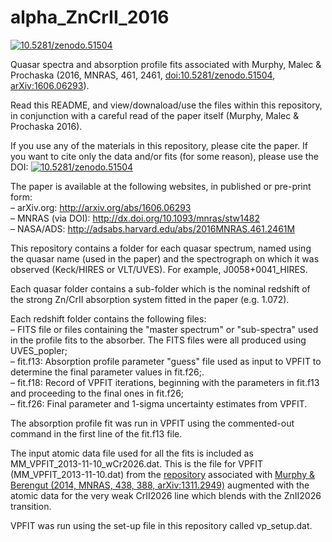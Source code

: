 # alpha_ZnCrII_2016
<a href="https://zenodo.org/badge/latestdoi/20001/MTMurphy77/alpha_ZnCrII_2016"><img src="https://zenodo.org/badge/20001/MTMurphy77/alpha_ZnCrII_2016.svg" alt="10.5281/zenodo.51504"></a>

Quasar spectra and absorption profile fits associated with Murphy, Malec &amp; Prochaska (2016, MNRAS, 461, 2461, <a href="http://dx.doi.org/10.1093/mnras/stw1482">doi:10.5281/zenodo.51504</a>, <a href="http://arxiv.org/abs/1606.06293">arXiv:1606.06293</a>).

Read this README, and view/downaload/use the files within this repository, in conjunction with a careful read of the paper itself (Murphy, Malec &amp; Prochaska 2016).

If you use any of the materials in this repository, please cite the paper. If you want to cite only the data and/or fits (for some reason), please use the DOI: <a href="https://zenodo.org/badge/latestdoi/20001/MTMurphy77/alpha_ZnCrII_2016"><img src="https://zenodo.org/badge/20001/MTMurphy77/alpha_ZnCrII_2016.svg" alt="10.5281/zenodo.51504"></a>

The paper is available at the following websites, in published or pre-print form:<br>
&ndash; arXiv.org: http://arxiv.org/abs/1606.06293<br>
&ndash; MNRAS (via DOI): http://dx.doi.org/10.1093/mnras/stw1482<br>
&ndash; NASA/ADS: http://adsabs.harvard.edu/abs/2016MNRAS.461.2461M<br>

This repository contains a folder for each quasar spectrum, named using the quasar name (used in the paper) and the spectrograph on which it was observed (Keck/HIRES or VLT/UVES). For example, J0058+0041_HIRES.

Each quasar folder contains a sub-folder which is the nominal redshift of the strong Zn/CrII absorption system fitted in the paper (e.g. 1.072).

Each redshift folder contains the following files:<br>
&ndash; FITS file or files containing the "master spectrum" or "sub-spectra" used in the profile fits to the absorber. The FITS files were all produced using UVES_popler;<br>
&ndash; fit.f13: Absorption profile parameter "guess" file used as input to VPFIT to determine the final parameter values in fit.f26;.<br>
&ndash; fit.f18: Record of VPFIT iterations, beginning with the parameters in fit.f13 and proceeding to the final ones in fit.f26;<br>
&ndash; fit.f26: Final parameter and 1-sigma uncertainty estimates from VPFIT.<br>

The absorption profile fit was run in VPFIT using the commented-out command in the first line of the fit.f13 file.

The input atomic data file used for all the fits is included as MM_VPFIT_2013-11-10_wCr2026.dat. This is the file for VPFIT (MM_VPFIT_2013-11-10.dat) from the <a href="https://github.com/MTMurphy77/MMatomdat">repository</a> associated with <a href="http://adsabs.harvard.edu/abs/2014MNRAS.438..388M">Murphy & Berengut (2014, MNRAS, 438, 388, arXiv:1311.2949)</a> augmented with the atomic data for the very weak CrII2026 line which blends with the ZnII2026 transition.

VPFIT was run using the set-up file in this repository called vp_setup.dat.
